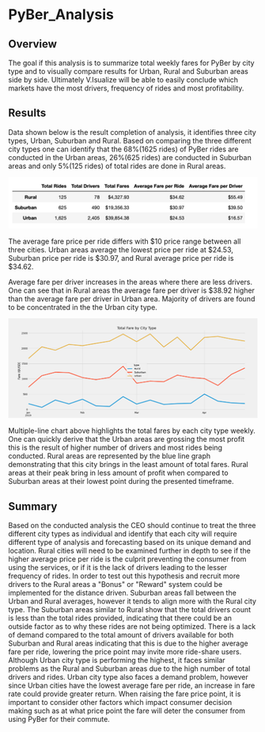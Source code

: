 # PyBer_Analysis

## Overview 

The goal if this analysis is to summarize total weekly fares for PyBer by city type and to visually compare results for Urban, Rural and Suburban areas side by side. Ultimately V.Isualize will be able to easily conclude which markets have the most drivers, frequency of rides and most profitability. 


## Results

Data shown below is the result completion of analysis, it identifies three city types, Urban, Suburban and Rural. Based on comparing the three different city types one can identify that the 68%(1625 rides) of PyBer rides are conducted in the Urban areas, 26%(625 rides) are conducted in Suburban areas and only 5%(125 rides) of total rides are done in Rural areas.  

![](https://github.com/LMarty22/PyBer_Analysis/blob/main/PyBer%20Analysis.png)

The average fare price per ride differs with $10 price range between all three cities. Urban areas average the lowest price per ride at $24.53, Suburban price per ride is $30.97, and Rural average price per ride is $34.62. 

Average fare per driver increases in the areas where there are less drivers. One can see that in Rural areas the average fare per driver is $38.92 higher than the average fare per driver in Urban area. Majority of drivers are found to be concentrated in the the Urban city type. 


![](https://github.com/LMarty22/PyBer_Analysis/blob/main/analysis/PyBer_Fare_Summary.png)

Multiple-line chart above highlights the total fares by each city type weekly. One can quickly derive that the Urban areas are grossing the most profit this is the result of higher number of drivers and most rides being conducted. Rural areas are represented by the blue line graph demonstrating that this city brings in the least amount of total fares. Rural areas at their peak bring in less amount of profit when compared to Suburban areas at their lowest point during the presented timeframe. 

## Summary

Based on the conducted analysis the CEO should continue to treat the three different city types as individual and identify that each city will require different type of analysis and forecasting based on its unique demand and location. Rural cities will need to be examined further in depth to see if the higher average price per ride is the culprit preventing the consumer from using the services, or if it is the lack of drivers leading to the lesser frequency of rides. In order to test out this hypothesis and recruit more drivers to the Rural areas a "Bonus" or "Reward" system could be implemented for the distance driven. Suburban areas fall between the Urban and Rural averages, however it tends to align more with the Rural city type. The Suburban areas similar to Rural show that the total drivers count is less than the total rides provided, indicating that there could be an outside factor as to why these rides are not being optimized. There is a lack of demand compared to the total amount of drivers available for both Suburban and Rural areas indicating that this is due to the higher average fare per ride, lowering the price point may invite more ride-share users. Although Urban city type is performing the highest, it faces similar problems as the Rural and Suburban areas due to the high number of total drivers and rides. Urban city type also faces a demand problem, however since Urban cities have the lowest average fare per ride, an increase in fare rate could provide greater return. When raising the fare price point, it is important to consider other factors which impact consumer decision making such as at what price point the fare will deter the consumer from using PyBer for their commute.  

